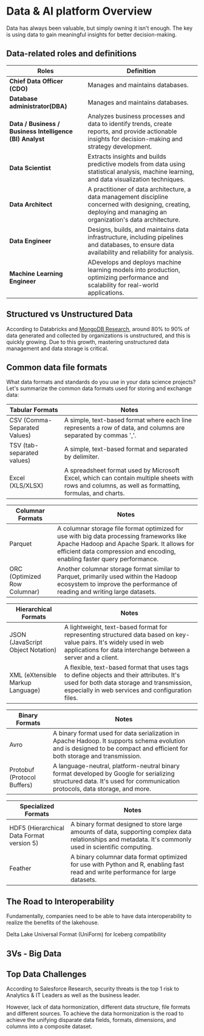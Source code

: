 # Data & AI platform Overview

Data has always been valuable, but simply owning it isn't enough. The key is using data to gain meaningful insights for better decision-making.


## Data-related roles and definitions

| Roles | Definition |
| --- | --- |
|**Chief Data Officer (CDO)**| Manages and maintains databases. |
|**Database administrator(DBA)** | Manages and maintains databases. |
|**Data / Business / Business Intelligence (BI) Analyst** | Analyzes business processes and data to identify trends, create reports, and provide actionable insights for decision-making and strategy development. |
|**Data Scientist**| Extracts insights and builds predictive models from data using statistical analysis, machine learning, and data visualization techniques.|
|**Data Architect**| A practitioner of data architecture, a data management discipline concerned with designing, creating, deploying and managing an organization's data architecture.|
|**Data Engineer**| Designs, builds, and maintains data infrastructure, including pipelines and databases, to ensure data availability and reliability for analysis. |
|**Machine Learning Engineer**| ADevelops and deploys machine learning models into production, optimizing performance and scalability for real-world applications. |

## Structured vs Unstructured Data

According to Databricks and [MongoDB Research](https://www.mongodb.com/resources/basics/unstructured-data/structured-vs-unstructured), around 80% to 90% of data generated and collected by organizations is unstructured, and this is quickly growing. Due to this growth, mastering unstructured data management and data storage is critical.

## Common data file formats

What data formats and standards do you use in your data science projects? Let's summarize the common data formats used for storing and exchange data:

| Tabular Formats | Notes |
| --- | --- |
|CSV (Comma-Separated Values) | A simple, text-based format where each line represents a row of data, and columns are separated by commas ','. |
|TSV (tab-separated values) | A simple, text-based format and separated by delimiter. |
|Excel (XLS/XLSX)| A spreadsheet format used by Microsoft Excel, which can contain multiple sheets with rows and columns, as well as formatting, formulas, and charts. |

| Columnar Formats | Notes |
| --- | --- |
|Parquet | A columnar storage file format optimized for use with big data processing frameworks like Apache Hadoop and Apache Spark. It allows for efficient data compression and encoding, enabling faster query performance. |
|ORC (Optimized Row Columnar) | Another columnar storage format similar to Parquet, primarily used within the Hadoop ecosystem to improve the performance of reading and writing large datasets. |

| Hierarchical Formats | Notes |
| --- | --- |
|JSON (JavaScript Object Notation) | A lightweight, text-based format for representing structured data based on key-value pairs. It's widely used in web applications for data interchange between a server and a client.|
|XML (eXtensible Markup Language) | A flexible, text-based format that uses tags to define objects and their attributes. It's used for both data storage and transmission, especially in web services and configuration files. |

| Binary Formats | Notes |
| --- | --- |
|Avro| A binary format used for data serialization in Apache Hadoop. It supports schema evolution and is designed to be compact and efficient for both storage and transmission.|
|Protobuf (Protocol Buffers)| A language-neutral, platform-neutral binary format developed by Google for serializing structured data. It's used for communication protocols, data storage, and more.|

| Specialized Formats | Notes |
| --- | --- |
|HDF5 (Hierarchical Data Format version 5)| A binary format designed to store large amounts of data, supporting complex data relationships and metadata. It's commonly used in scientific computing.|
|Feather| A binary columnar data format optimized for use with Python and R, enabling fast read and write performance for large datasets.|


## The Road to Interoperability
Fundamentally, companies need to be able to have data interoperability to realize the benefits of the lakehouse.


Delta Lake Universal Format (UniForm) for Iceberg compatibility


## 3Vs - Big Data




## Top Data Challenges

According to Salesforce Research, security threats is the top 1 risk to Analytics & IT Leaders as well as the business leader. 

However, lack of data hormonization, different data structure, file formats and different sources. To achieve the data hormonization is the road to achieve the unifying disparate data fields, formats, dimensions, and columns into a composite dataset.

